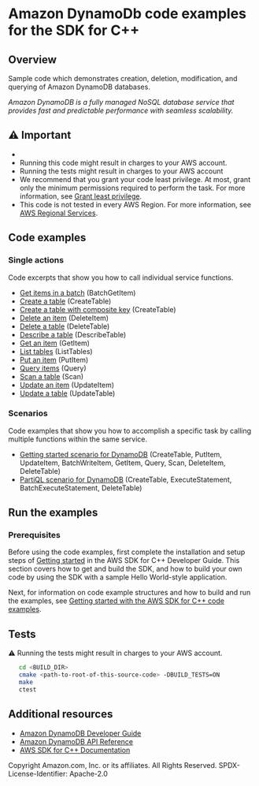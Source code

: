 # Amazon DynamoDb code examples for the SDK for C++

## Overview

Sample code which demonstrates creation, deletion, modification, and querying of Amazon DynamoDB databases.

*Amazon DynamoDB is a fully managed NoSQL database service that provides fast and
predictable performance with seamless scalability.*

## ⚠️ Important
* 
* Running this code might result in charges to your AWS account.
* Running the tests might result in charges to your AWS account
* We recommend that you grant your code least privilege. At most, grant only the minimum permissions required to perform the task. For more information, see [Grant least privilege](https://docs.aws.amazon.com/IAM/latest/UserGuide/best-practices.html#grant-least-privilege).
* This code is not tested in every AWS Region. For more information, see [AWS Regional Services](https://aws.amazon.com/about-aws/global-infrastructure/regional-product-services).

## Code examples

### Single actions

Code excerpts that show you how to call individual service functions.

* [Get items in a batch](./batch_get_item.cpp) (BatchGetItem)
* [Create a table](./create_table.cpp) (CreateTable)
* [Create a table with composite key](./create_table_composite_key.cpp) (CreateTable)
* [Delete an item](./delete_item.cpp) (DeleteItem)
* [Delete a table](./delete_table.cpp) (DeleteTable)
* [Describe a table](./describe_table.cpp) (DescribeTable)
* [Get an item](./get_item.cpp) (GetItem)
* [List tables](./list_tables.cpp) (ListTables)
* [Put an item](./put_item.cpp) (PutItem)
* [Query items](./query_items.cpp) (Query)
* [Scan a table](./scan_table.cpp) (Scan)
* [Update an item](./update_item.cpp) (UpdateItem)
* [Update a table](./update_table.cpp) (UpdateTable)

### Scenarios

Code examples that show you how to accomplish a specific task by calling multiple functions within the same service.

* [Getting started scenario for DynamoDB](./dynamodb_getting_started_scenario.cpp) (CreateTable, PutItem, UpdateItem, BatchWriteItem, GetItem, Query, Scan, DeleteItem, DeleteTable)
* [PartiQL scenario for DynamoDB](./dynamodb_partiql_scenario.cpp) (CreateTable, ExecuteStatement, BatchExecuteStatement, DeleteTable)

## Run the examples

### Prerequisites

Before using the code examples, first complete the installation and setup steps
of [Getting started](https://docs.aws.amazon.com/sdk-for-cpp/v1/developer-guide/getting-started.html) in the AWS SDK for
C++ Developer Guide.
This section covers how to get and build the SDK, and how to build your own code by using the SDK with a
sample Hello World-style application.

Next, for information on code example structures and how to build and run the examples, see [Getting started with the AWS SDK for C++ code examples](https://docs.aws.amazon.com/sdk-for-cpp/v1/developer-guide/getting-started-code-examples.html).

## Tests

⚠️ Running the tests might result in charges to your AWS account.

```sh
   cd <BUILD_DIR>
   cmake <path-to-root-of-this-source-code> -DBUILD_TESTS=ON
   make
   ctest 
 ```

## Additional resources

* [Amazon DynamoDB Developer Guide](https://docs.aws.amazon.com/amazondynamodb/latest/developerguide/Introduction.html)
* [Amazon DynamoDB API Reference](https://docs.aws.amazon.com/amazondynamodb/latest/APIReference/Welcome.html)
* [AWS SDK for C++ Documentation](https://docs.aws.amazon.com/sdk-for-cpp/index.html)

Copyright Amazon.com, Inc. or its affiliates. All Rights Reserved. SPDX-License-Identifier: Apache-2.0
